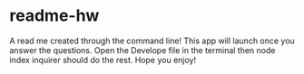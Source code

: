 # readme-hw
A read me created through the command line! This app will launch once you answer the questions. Open the Develope file in the terminal then node index inquirer should do the rest. Hope you enjoy!
